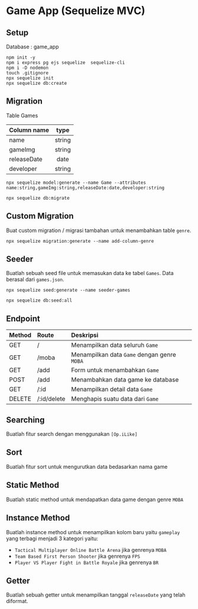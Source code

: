 # Game App (Sequelize MVC)

## **Setup**
Database : game_app

```
npm init -y
npm i express pg ejs sequelize  sequelize-cli
npm i -D nodemon
touch .gitignore
npx sequelize init
npx sequelize db:create
```

## **Migration**
Table Games

| Column name     | type      |
|-----------------|:---------:|
| name            | string    |
| gameImg         | string    |
| releaseDate     | date      |
| developer       | string    |

```
npx sequelize model:generate --name Game --attributes name:string,gameImg:string,releaseDate:date,developer:string

npx sequelize db:migrate
```

## **Custom Migration**

Buat custom migration / migrasi tambahan untuk menambahkan table `genre`.
```
npx sequelize migration:generate --name add-column-genre
```

## **Seeder**

Buatlah sebuah seed file untuk memasukan data ke tabel `Games`. Data berasal dari `games.json`.
```
npx sequelize seed:generate --name seeder-games

npx sequelize db:seed:all
```

## **Endpoint**

| Method | Route             | Deskripsi                                                              |
| :----- | :----             | :--------------------------------------------------------------------- |
| GET    | /                 | Menampilkan data seluruh `Game`                                        |
| GET    | /moba             | Menampilkan data `Game` dengan genre `MOBA`                            |
| GET    | /add              | Form untuk menambahkan `Game`                                          |
| POST   | /add              | Menambahkan data game ke database                                      |
| GET    | /:id              | Menampilkan detail data `Game`                                         |
| DELETE | /:id/delete       | Menghapis suatu data dari `Game`                                       |

## **Searching**
Buatlah fitur search dengan menggunakan `[Op.iLike]`

## **Sort**
Buatlah fitur sort untuk mengurutkan data bedasarkan nama game

## **Static Method**
Buatlah static method untuk mendapatkan data game dengan genre `MOBA`

## **Instance Method**
Buatlah instance method untuk menampilkan kolom baru yaitu `gameplay` yang terbagi menjadi 3 kategori yaitu:
- `Tactical Multiplayer Online Battle Arena` jika genrenya `MOBA`
- `Team Based First Person Shooter` jika genrenya `FPS`
- `Player VS Player Fight in Battle Royale` jika genrenya `BR`

## **Getter**
Buatlah sebuah getter untuk menampilkan tanggal `releaseDate` yang telah diformat.